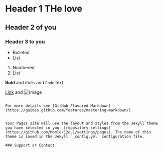 

# Header 1 THe love
## Header 2 of you
### Header 3 to you

- Bulleted
- List

1. Numbered
2. List

**Bold** and _Italic_ and `Code` text

[Link](url) and ![Image](src)
```

For more details see [GitHub Flavored Markdown](https://guides.github.com/features/mastering-markdown/).


Your Pages site will use the layout and styles from the Jekyll theme you have selected in your [repository settings](https://github.com/Momle/12e.1/settings/pages). The name of this theme is saved in the Jekyll `_config.yml` configuration file.

### Support or Contact

